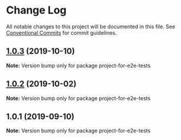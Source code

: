 # Change Log

All notable changes to this project will be documented in this file.
See [Conventional Commits](https://conventionalcommits.org) for commit guidelines.

## [1.0.3](https://github.com/frontity/frontity/compare/project-for-e2e-tests@1.0.2...project-for-e2e-tests@1.0.3) (2019-10-10)

**Note:** Version bump only for package project-for-e2e-tests





## [1.0.2](https://github.com/frontity/frontity/compare/project-for-e2e-tests@1.0.1...project-for-e2e-tests@1.0.2) (2019-10-02)

**Note:** Version bump only for package project-for-e2e-tests





## 1.0.1 (2019-09-10)

**Note:** Version bump only for package project-for-e2e-tests
